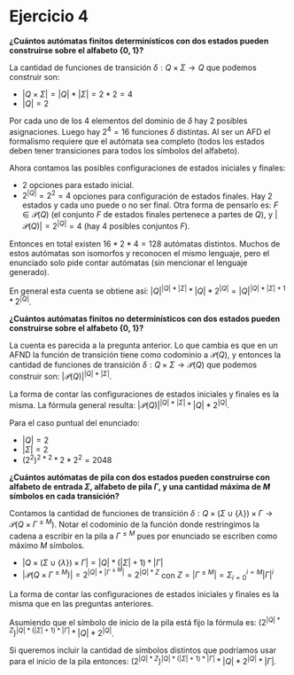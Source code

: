 # Ejercicio 4

**¿Cuántos autómatas finitos determinísticos con dos estados pueden construirse sobre el alfabeto {0, 1}?**

La cantidad de funciones de transición $\delta: Q \times \Sigma \rightarrow Q$ que podemos construir son:

- $|Q \times \Sigma| = |Q| \ast |\Sigma| = 2 \ast 2 = 4$
- $|Q| = 2$

Por cada uno de los $4$ elementos del dominio de $\delta$ hay $2$ posibles asignaciones. Luego hay $2^4 = 16$ funciones $\delta$ distintas. Al ser un AFD el formalismo requiere que el autómata sea completo (todos los estados deben tener transiciones para todos los símbolos del alfabeto).

Ahora contamos las posibles configuraciones de estados iniciales y finales:

- $2$ opciones para estado inicial.
- $2^{|Q|} = 2^2 = 4$ opciones para configuración de estados finales. Hay $2$ estados y cada uno puede o no ser final. Otra forma de pensarlo es: $F \in \mathcal{P}(Q)$ (el conjunto $F$ de estados finales pertenece a partes de $Q$), y $|\mathcal{P}(Q)| = 2^{|Q|} = 4$ (hay 4 posibles conjuntos $F$).

Entonces en total existen $16 \ast 2 \ast 4 = 128$ autómatas distintos. Muchos de estos autómatas son isomorfos y reconocen el mismo lenguaje, pero el enunciado solo pide contar autómatas (sin mencionar el lenguaje generado).

En general esta cuenta se obtiene así: $|Q|^{|Q|\ast|\Sigma|} \ast |Q| \ast 2^{|Q|} = |Q|^{|Q|\ast|\Sigma|+1} \ast 2^{|Q|}$.

**¿Cuántos autómatas finitos no determinísticos con dos estados pueden construirse sobre el alfabeto {0, 1}?**

La cuenta es parecida a la pregunta anterior. Lo que cambia es que en un AFND la función de transición tiene como codominio a $\mathcal{P}(Q)$, y entonces la cantidad de funciones de transición $\delta: Q \times \Sigma \rightarrow \mathcal{P}(Q)$ que podemos construir son: $|\mathcal{P}(Q)| ^ {|Q| \ast |\Sigma|}$.

La forma de contar las configuraciones de estados iniciales y finales es la misma. La fórmula general resulta: $|\mathcal{P}(Q)| ^ {|Q| \ast |\Sigma|} \ast |Q| \ast 2^{|Q|}$.

Para el caso puntual del enunciado:

- $|Q| = 2$
- $|\Sigma| = 2$
- $(2^2) ^ {2 \ast 2} \ast 2 \ast 2^{2} = 2048$

**¿Cuántos autómatas de pila con dos estados pueden construirse con alfabeto de entrada $\Sigma$, alfabeto de pila $\Gamma$, y una cantidad máxima de $M$ símbolos en cada transición?**

Contamos la cantidad de funciones de transición $\delta: Q \times (\Sigma \cup \{ \lambda \}) \times \Gamma \rightarrow \mathcal{P}(Q \times \Gamma^{\leq M})$. Notar el codominio de la función donde restringimos la cadena a escribir en la pila a $\Gamma^{\leq M}$ pues por enunciado se escriben como máximo $M$ símbolos.

- $|Q \times (\Sigma \cup \{ \lambda \}) \times \Gamma| = |Q| \ast (|\Sigma|+1) \ast |\Gamma|$
- $|\mathcal{P}(Q \times \Gamma^{\leq M})| = 2 ^ {|Q| \ast |\Gamma^{\leq M}|} = 2 ^ {|Q| \ast Z}$ con $Z = |\Gamma^{\leq M}| = \Sigma_{i=0}^{i=M} |\Gamma|^i$

La forma de contar las configuraciones de estados iniciales y finales es la misma que en las preguntas anteriores.

Asumiendo que el símbolo de inicio de la pila está fijo la fórmula es: $(2 ^ {|Q| \ast Z}) ^ {|Q| \ast (|\Sigma|+1) \ast |\Gamma|} \ast |Q| \ast 2^{|Q|}$.

Si queremos incluir la cantidad de símbolos distintos que podríamos usar para el inicio de la pila entonces: $(2 ^ {|Q| \ast Z}) ^ {|Q| \ast (|\Sigma|+1) \ast |\Gamma|} \ast |Q| \ast 2^{|Q|} \ast |\Gamma|$.
